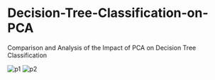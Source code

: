 # Decision-Tree-Classification-on-PCA
Comparison and Analysis of the Impact of PCA on Decision Tree Classification


![p1](https://user-images.githubusercontent.com/17913572/189261074-a8ca982b-ede1-4ad0-8044-132b50a00f62.JPG)
![p2](https://user-images.githubusercontent.com/17913572/189261105-e0f77d69-47e4-4b8a-b44e-745d399611f6.JPG)
